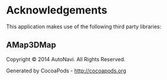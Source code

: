 # Acknowledgements
This application makes use of the following third party libraries:

## AMap3DMap

Copyright © 2014 AutoNavi. All Rights Reserved.

Generated by CocoaPods - http://cocoapods.org
